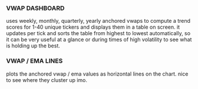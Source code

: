 ### VWAP DASHBOARD

uses weekly, monthly, quarterly, yearly anchored vwaps to compute a trend scores for 1-40 unique tickers and displays them in a table on screen. it updates per tick and sorts the table from highest to lowest automatically, so it can be very useful at a glance or during times of high volatility to see what is holding up the best.

### VWAP / EMA LINES
plots the anchored vwap / ema values as horizontal lines on the chart. nice to see where they cluster up imo.
